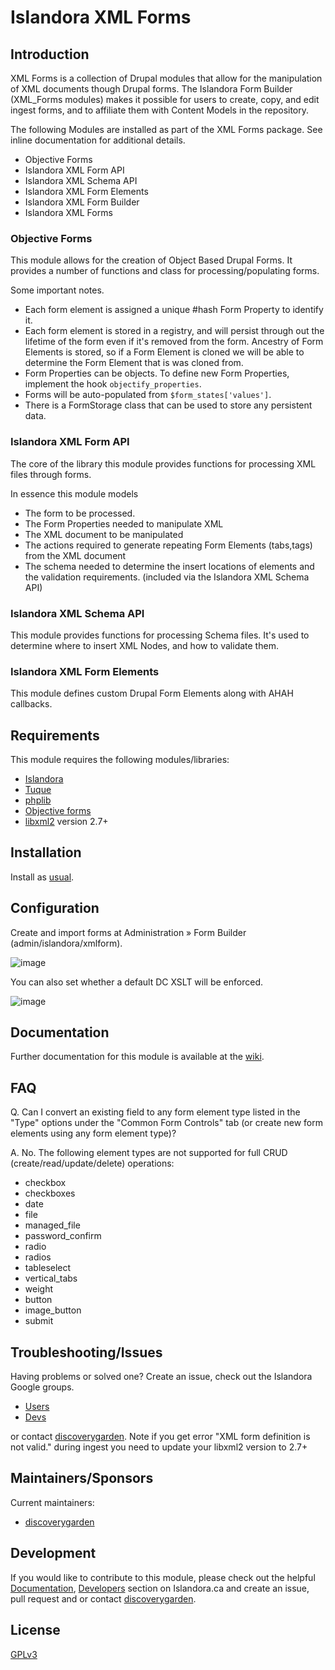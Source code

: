 # Islandora XML Forms

## Introduction

XML Forms is a collection of Drupal modules that allow for the manipulation of
XML documents though Drupal forms. The Islandora Form Builder
(XML_Forms modules) makes it possible for users to create, copy, and edit ingest
forms, and to affiliate them with Content Models in the repository.

The following Modules are installed as part of the XML Forms package. See inline
documentation for additional details.

* Objective Forms
* Islandora XML Form API
* Islandora XML Schema API
* Islandora XML Form Elements
* Islandora XML Form Builder
* Islandora XML Forms

### Objective Forms

This module allows for the creation of Object Based Drupal Forms. It provides a
number of functions and class for processing/populating forms.

Some important notes.

* Each form element is assigned a unique #hash Form Property to identify it.
* Each form element is stored in a registry, and will persist through out the
  lifetime of the form even if it's removed from the form. Ancestry of Form
  Elements is stored, so if a Form Element is cloned we will be able to
  determine the Form Element that is was cloned from.
* Form Properties can be objects. To define new Form Properties, implement the
  hook `objectify_properties`.
* Forms will be auto-populated from `$form_states['values']`.
* There is a FormStorage class that can be used to store any persistent data.

### Islandora XML Form API

The core of the library this module provides functions for processing XML files
through forms.

In essence this module models

* The form to be processed.
* The Form Properties needed to manipulate XML
* The XML document to be manipulated
* The actions required to generate repeating Form Elements (tabs,tags) from the
  XML document
* The schema needed to determine the insert locations of elements and the
  validation requirements. (included via the Islandora XML Schema API)

### Islandora XML Schema API

This module provides functions for processing Schema files. It's used to
determine where to insert XML Nodes, and how to validate them.

### Islandora XML Form Elements

This module defines custom Drupal Form Elements along with AHAH callbacks.

## Requirements

This module requires the following modules/libraries:

* [Islandora](https://github.com/discoverygarden/islandora)
* [Tuque](https://github.com/islandora/tuque)
* [phplib](https://github.com/discoverygarden/php_lib)
* [Objective forms](https://github.com/discoverygarden/objective_forms)
* [libxml2](http://xmlsoft.org/) version 2.7+

## Installation

Install as
[usual](https://www.drupal.org/docs/8/extending-drupal-8/installing-drupal-8-modules).

## Configuration

Create and import forms at Administration » Form Builder
(admin/islandora/xmlform).

![image](https://cloud.githubusercontent.com/assets/2371345/9818577/b47086fe-587f-11e5-919c-fd98c5d637b6.png)

You can also set whether a default DC XSLT will be enforced.

![image](https://cloud.githubusercontent.com/assets/2371345/9818551/98ef94ce-587f-11e5-9d26-81bb18e45901.png)

## Documentation

Further documentation for this module is available at the
[wiki](https://wiki.duraspace.org/display/ISLANDORA/XML+Forms).

## FAQ

Q. Can I convert an existing field to any form element type listed in the "Type"
  options under the "Common Form Controls" tab (or create new form elements
  using any form element type)?

A. No. The following element types are not supported for full CRUD
  (create/read/update/delete) operations:

  * checkbox
  * checkboxes
  * date
  * file 
  * managed_file
  * password_confirm
  * radio
  * radios
  * tableselect
  * vertical_tabs
  * weight
  * button
  * image_button
  * submit

## Troubleshooting/Issues

Having problems or solved one? Create an issue, check out the Islandora Google
groups.

* [Users](https://groups.google.com/forum/?hl=en&fromgroups#!forum/islandora)
* [Devs](https://groups.google.com/forum/?hl=en&fromgroups#!forum/islandora-dev)

or contact [discoverygarden](http://support.discoverygarden.ca).
Note if you get error "XML form definition is not valid." during ingest you need
to update your libxml2 version to 2.7+

## Maintainers/Sponsors

Current maintainers:

* [discoverygarden](http://www.discoverygarden.ca)

## Development

If you would like to contribute to this module, please check out the helpful
[Documentation](https://github.com/Islandora/islandora/wiki#wiki-documentation-for-developers),
[Developers](http://islandora.ca/developers) section on Islandora.ca and create
an issue, pull request and or contact
[discoverygarden](http://support.discoverygarden.ca).

## License

[GPLv3](http://www.gnu.org/licenses/gpl-3.0.txt)
